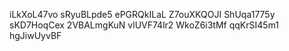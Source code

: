 iLkXoL47vo
sRyuBLpde5
ePGRQkILaL
Z7ouXKQOJI
ShUqa1775y
sKD7HoqCex
2VBALmgKuN
vlUVF74lr2
WkoZ6i3tMf
qqKrSI45m1
hgJiwUyvBF
